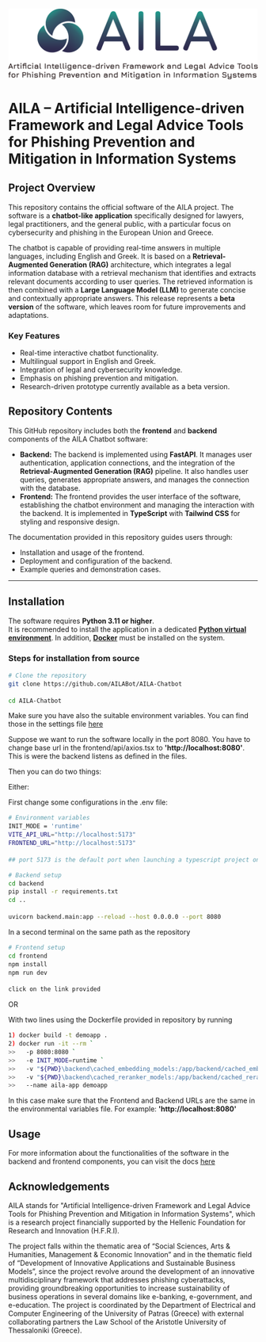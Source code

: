 ![AILA Logo](frontend/src/images/aila_new.png)

# AILA – Artificial Intelligence-driven Framework and Legal Advice Tools for Phishing Prevention and Mitigation in Information Systems

## Project Overview

This repository contains the official software of the AILA project. The software is a **chatbot-like application** specifically designed for lawyers, legal practitioners, and the general public, with a particular focus on cybersecurity and phishing in the European Union and Greece.  

The chatbot is capable of providing real-time answers in multiple languages, including English and Greek. It is based on a **Retrieval-Augmented Generation (RAG)** architecture, which integrates a legal information database with a retrieval mechanism that identifies and extracts relevant documents according to user queries. The retrieved information is then combined with a **Large Language Model (LLM)** to generate concise and contextually appropriate answers. This release represents a **beta version** of the software, which leaves room for future improvements and adaptations.

### Key Features
- Real-time interactive chatbot functionality.  
- Multilingual support in English and Greek.  
- Integration of legal and cybersecurity knowledge.  
- Emphasis on phishing prevention and mitigation.  
- Research-driven prototype currently available as a beta version.  

## Repository Contents
This GitHub repository includes both the **frontend** and **backend** components of the AILA Chatbot software:

- **Backend:** The backend is implemented using **FastAPI**. It manages user authentication, application connections, and the integration of the **Retrieval-Augmented Generation (RAG)** pipeline. It also handles user queries, generates appropriate answers, and manages the connection with the database.  
- **Frontend:** The frontend provides the user interface of the software, establishing the chatbot environment and managing the interaction with the backend. It is implemented in **TypeScript** with **Tailwind CSS** for styling and responsive design.

The documentation provided in this repository guides users through:  
- Installation and usage of the frontend.  
- Deployment and configuration of the backend.  
- Example queries and demonstration cases.  

---

## Installation
The software requires **Python 3.11 or higher**.  
It is recommended to install the application in a dedicated **[Python virtual environment](https://docs.python.org/3/library/venv.html)**. In addition, **[Docker](https://www.docker.com/)** must be installed on the system.  

### Steps for installation from source
```bash
# Clone the repository
git clone https://github.com/AILABot/AILA-Chatbot

cd AILA-Chatbot

```
Make sure you have also the suitable environment variables. You can find those in the settings file [here](https://github.com/AILABot/AILA-Chatbot/blob/main/backend/database/config/config.py)

Suppose we want to run the software locally in the port 8080. You have to change base url in the frontend/api/axios.tsx to **'http://localhost:8080'**. This is were the backend listens as defined in the files.

Then you can do two things:

Either:

First change some configurations in the .env file:

```bash
# Environment variables
INIT_MODE = 'runtime'
VITE_API_URL="http://localhost:5173"
FRONTEND_URL="http://localhost:5173"

## port 5173 is the default port when launching a typescript project on dev mode
```

```bash
# Backend setup
cd backend
pip install -r requirements.txt
cd ..

uvicorn backend.main:app --reload --host 0.0.0.0 --port 8080
```

In a second terminal on the same path as the repository

```bash
# Frontend setup
cd frontend
npm install
npm run dev

click on the link provided
```

OR 

With two lines using the Dockerfile provided in repository by running
```bash
1) docker build -t demoapp .
2) docker run -it --rm `    
>>   -p 8080:8080 `
>>   -e INIT_MODE=runtime `
>>   -v "${PWD}\backend\cached_embedding_models:/app/backend/cached_embedding_models" `
>>   -v "${PWD}\backend\cached_reranker_models:/app/backend/cached_reranker_models" `
>>   --name aila-app demoapp
```

In this case make sure that the Frontend and Backend URLs are the same in the environmental variables file. For example: **'http://localhost:8080'**

## Usage
For more information about the functionalities of the software in the backend and frontend components, you can visit the docs [here](https://gianniskat123.github.io/AILA-Chatbot/)

## Acknowledgements
AILA stands for "Artificial Intelligence-driven Framework and Legal Advice Tools for Phishing Prevention and Mitigation in Information Systems", which is a research project financially supported by the Hellenic Foundation for Research and Innovation (H.F.R.I).

The project falls within the thematic area of “Social Sciences, Arts & Humanities, Management & Economic Innovation” and in the thematic field of “Development of Innovative Applications and Sustainable Business Models”, since the project revolve around the development of an innovative multidisciplinary framework that addresses phishing cyberattacks, providing groundbreaking opportunities to increase sustainability of business operations in several domains like e-banking, e-government, and e-education. The project is coordinated by the Department of Electrical and Computer Engineering of the University of Patras (Greece) with external collaborating partners the Law School of the Aristotle University of Thessaloniki (Greece).


